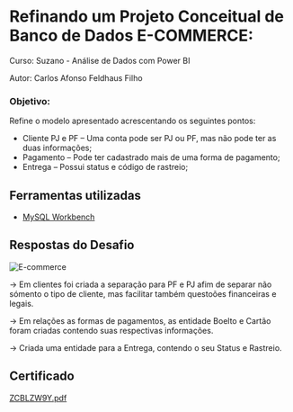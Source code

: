 # Refinando um Projeto Conceitual de Banco de Dados E-COMMERCE:

Curso: Suzano - Análise de Dados com Power BI

Autor: Carlos Afonso Feldhaus Filho

### Objetivo:
Refine o modelo apresentado acrescentando os seguintes pontos:

- Cliente PJ e PF – Uma conta pode ser PJ ou PF, mas não pode ter as duas informações;
- Pagamento – Pode ter cadastrado mais de uma forma de pagamento;
- Entrega – Possui status e código de rastreio;

## Ferramentas utilizadas

- [MySQL Workbench](https://www.mysql.com/products/workbench/)

## Respostas do Desafio

![E-commerce](https://github.com/user-attachments/assets/b0c18cd1-202d-40de-83a1-ed6adbd62fa8)

-> Em clientes foi criada a separação para PF e PJ afim de separar não sómento o tipo de cliente, mas facilitar também questoões financeiras e legais.

-> Em relações as formas de pagamentos, as entidade Boelto e Cartão foram criadas contendo suas respectivas informações.

-> Criada uma entidade para a Entrega, contendo o seu Status e Rastreio.

## Certificado

[ZCBLZW9Y.pdf](https://github.com/user-attachments/files/17787806/ZCBLZW9Y.pdf)
